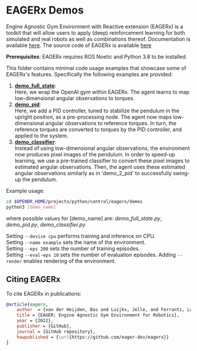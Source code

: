 # EAGERx Demos

Engine Agnostic Gym Environment with Reactive extension (EAGERx) is a toolkit that will allow users to apply (deep) reinforcement learning for both simulated and real robots as well as combinations thereof.
Documentation is available [here](../../../docs/reference/eagerx.md).
The source code of EAGERx is available [here](https://github.com/eager-dev/eagerx)

**Prerequisites**: EAGERx requires ROS Noetic and Python 3.8 to be installed.

This folder contains minimal code usage examples that showcase some of EAGERx's features. 
Specifically the following examples are provided:
1. **[demo_full_state](demos/demo_full_state.py)**:  
   Here, we wrap the OpenAI gym within EAGERx.
   The agent learns to map low-dimensional angular observations to torques.
2. **[demo_pid](demos/demo_pid.py)**:   
   Here, we add a PID controller, tuned to stabilize the pendulum in the upright position, as a pre-processing node.
   The agent now maps low-dimensional angular observations to reference torques.
   In turn, the reference torques are converted to torques by the PID controller, and applied to the system.
3. **[demo_classifier](demos/demo_classifier.py)**:   
   Instead of using low-dimensional angular observations, the environment now produces pixel images of the pendulum.
   In order to speed-up learning, we use a pre-trained classifier to convert these pixel images to estimated angular observations.
   Then, the agent uses these estimated angular observations similarly as in 'demo_2_pid' to successfully swing-up the pendulum.
   
Example usage:
```bash
cd $OPENDR_HOME/projects/python/control/eagerx/demos
python3 [demo_name]
```

where possible values for [demo_name] are: *demo_full_state.py*, *demo_pid.py*, *demo_classifier.py*

Setting `--device cpu` performs training and inference on CPU.  
Setting `--name example` sets the name of the environment.  
Setting `--eps 200` sets the number of training episodes.  
Setting `--eval-eps 10` sets the number of evaluation episodes.
Adding `--render` enables rendering of the environment.

## Citing EAGERx

To cite EAGERx in publications:
```bibtex
@article{eagerx,
    author  = {van der Heijden, Bas and Luijkx, Jelle, and Ferranti, Laura and Kober, Jens and Babuska, Robert},
    title = {EAGER: Engine Agnostic Gym Environment for Robotics},
    year = {2022},
    publisher = {GitHub},
    journal = {GitHub repository},
    howpublished = {\url{https://github.com/eager-dev/eagerx}}
}
```
